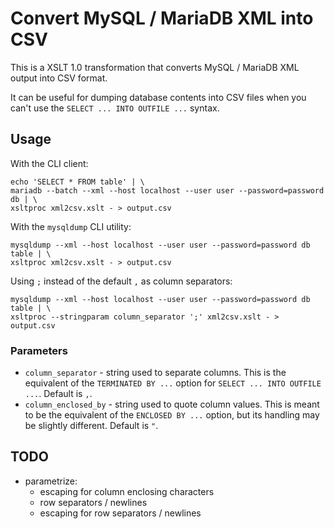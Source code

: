 # Convert MySQL / MariaDB XML into CSV

This is a XSLT 1.0 transformation that converts MySQL / MariaDB XML output into
CSV format.

It can be useful for dumping database contents into CSV files when you can't use
the `SELECT ... INTO OUTFILE ...` syntax.


## Usage

With the CLI client:

    echo 'SELECT * FROM table' | \
    mariadb --batch --xml --host localhost --user user --password=password db | \
    xsltproc xml2csv.xslt - > output.csv

With the `mysqldump` CLI utility:

    mysqldump --xml --host localhost --user user --password=password db table | \
    xsltproc xml2csv.xslt - > output.csv

Using `;` instead of the default `,` as column separators:

    mysqldump --xml --host localhost --user user --password=password db table | \
    xsltproc --stringparam column_separator ';' xml2csv.xslt - > output.csv


### Parameters

- `column_separator` - string used to separate columns. This is the equivalent
  of the `TERMINATED BY ...` option for `SELECT ... INTO OUTFILE ...`. Default
  is `,`.
- `column_enclosed_by` - string used to quote column values. This is meant to be
  the equivalent of the `ENCLOSED BY ...` option, but its handling may be
  slightly different. Default is `"`.


## TODO

* parametrize:
    - escaping for column enclosing characters
    - row separators / newlines
    - escaping for row separators / newlines

